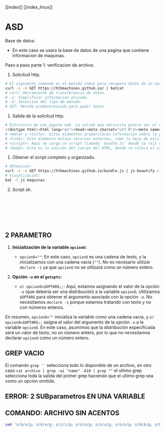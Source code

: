 [[index]]
[[index_linux]]

# ASD

Base de datos:
- En este caso se usara la base de datos de una pagina que contiene informacion de maquinas. 

Paso a paso parte 1: verificacion de archivo.
1. Solicitud http.
```sh
# El siguiente comando es el metodo comun para recupera datos de un servidor.
curl -s -X GET https://htbmachines.github.io/ | batcat
# curl: Herramiente de transferencia de datos.
# -s: Simplificar informacion enviada.
# -X: Seleccion del tipo de metodo.
# GET: Metodo predeterminado para pedir datos.
```
1. Salida de la solicitud http.
```sh
# Estructura de una pagina web. La salida que obtuviste parece ser el contenido HTML de la página web ubicada en la URL https://htbmachines.github.io/.
<!doctype html><html lang="en"><head><meta charset="utf-8"/><meta name="viewport" content="width=device-width,initial-scale=1"/><meta name="description" content="HTB Machines"/><meta name="author" content="rroderickk"/><meta name="author" content="CheatModes4"/><meta name="twitter:site" content="@cheatmodes4"/><meta name="twitter:creator" content="@cheatmodes4"/><meta property="og:site_name" content="github.com/rroderickk"/><meta property="og:site_name" content="rroderickk.github.io"/><meta property="og:type" content="website"/><link rel="icon" type="image/x-icon" href="/public/82fe1035e8b102375254.jpg"><link rel="stylesheet" href="//cdn.jsdelivr.net/npm/hack-font@3/build/web/hack.css"><title>HTB Machines - Search Engine</title><script defer="defer" src="/bundle.js"></script></head><body><main id="root"></main></body></html>
# <meta> y <title>: Estos elementos proporcionan información sobre la página, como el conjunto de caracteres, la descripción, el autor y el título. En este caso, el título es "HTB Machines - Search Engine".
# <link>: Este elemento enlaza recursos externos, como la hoja de estilo y el ícono de la página.
# <script>: Aquí se carga un script llamado `bundle.js` desde la raíz del servidor (`/bundle.js`). Los scripts se utilizan para agregar funcionalidad dinámica a la página.
# <body>: Esta es la sección del cuerpo del HTML, donde se coloca el contenido visible de la página. En este caso, parece estar vacío (`<main id="root"></main>`), y el contenido real puede generarse dinámicamente mediante JavaScript.
```
1. Obtener el script completo y organizado.
```sh
# Obtencion:
curl -s -X GET https://htbmachines.github.io/bundle.js | js-beautify > maquinas
# Visualizacion:
bat -l js maquinas
```
2. Script sh.
```sh








```





## 2 PARAMETRO
1. **Inicialización de la variable `opcionO`:**
   - `opcionO=""`: En este caso, `opcionO` es una cadena de texto, y la inicializamos con una cadena vacía (`""`). No es necesario utilizar `declare -i` ya que `opcionO` no se utilizará como un número entero.

2. **Opción `-o` en el `getopts`:**
   - `o) opcionO=$OPTARG;;`: Aquí, estamos asignando el valor de la opción `-o` (que debería ser una distribución) a la variable `opcionO`. Utilizamos `$OPTARG` para obtener el argumento asociado con la opción `-o`. No necesitamos `declare -i` porque estamos tratando con texto y no con números enteros.

En resumen, `opcionO=""` inicializa la variable como una cadena vacía, y `o) opcionO=$OPTARG;;` asigna el valor del argumento de la opción `-o` a la variable `opcionO`. En este caso, asumimos que la distribución especificada será un valor de texto, no un número entero, por lo que no necesitamos declarar `opcionO` como un número entero.

## GREP VACIO
El comando `grep ''` selecciona todo lo disponible de un archivo, en otro caso `cat archivo | grep -wi "name" -A10 | grep ""` el ultimo grep selecciona toda la salida del primer grep haciendo que el ultimo grep sea como un opcion omitida.


## ERROR: 2 SUBparametros EN UNA VARIABLE

## COMANDO: ARCHIVO SIN ACENTOS
```sh
sed 's/á/a/g; s/é/e/g; s/í/i/g; s/ó/o/g; s/ú/u/g; s/ü/u/g; s/Á/A/g; s/É/E/g; s/Í/I/g; s/Ó/O/g; s/Ú/U/g; s/Ü/U/g' machines > machines_sin_acentos
```

